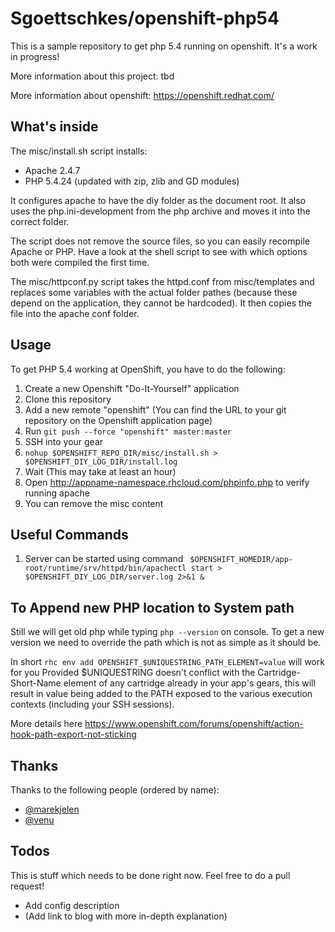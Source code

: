 Sgoettschkes/openshift-php54
============================

This is a sample repository to get php 5.4 running on openshift. It's a 
work in progress!

More information about this project: tbd

More information about openshift: https://openshift.redhat.com/

What's inside
-------------

The misc/install.sh script installs:

* Apache 2.4.7
* PHP 5.4.24 (updated with zip, zlib and GD modules)

It configures apache to have the diy folder as the document root. It also
uses the php.ini-development from the php archive and moves it into the 
correct folder.

The script does not remove the source files, so you can easily recompile 
Apache or PHP. Have a look at the shell script to see with which options
both were compiled the first time.

The misc/httpconf.py script takes the httpd.conf from misc/templates and
replaces some variables with the actual folder pathes (because these 
depend on the application, they cannot be hardcoded). It then copies
the file into the apache conf folder.

Usage
-----

To get PHP 5.4 working at OpenShift, you have to do the following:

1. Create a new Openshift "Do-It-Yourself" application
2. Clone this repository
3. Add a new remote "openshift" (You can find the URL to your git repository
   on the Openshift application page)
4. Run `git push --force "openshift" master:master`
5. SSH into your gear
6. `nohup $OPENSHIFT_REPO_DIR/misc/install.sh > $OPENSHIFT_DIY_LOG_DIR/install.log`
7. Wait (This may take at least an hour)
8. Open http://appname-namespace.rhcloud.com/phpinfo.php to verify running 
   apache
9. You can remove the misc content


Useful Commands
----------------

1. Server can be started using command ` $OPENSHIFT_HOMEDIR/app-root/runtime/srv/httpd/bin/apachectl start > $OPENSHIFT_DIY_LOG_DIR/server.log 2>&1 &`

To Append new PHP location to System path 
----------------------------------------

Still we will get old php while typing `php --version` on console. To get a new version we need to override the path which is not as simple as it should be.

In short ` rhc env add OPENSHIFT_$UNIQUESTRING_PATH_ELEMENT=value ` will work for you Provided $UNIQUESTRING doesn't conflict with the Cartridge-Short-Name element of any cartridge already in your app's gears, this will result in value being added to the PATH exposed to the various execution contexts (including your SSH sessions).

More details here https://www.openshift.com/forums/openshift/action-hook-path-export-not-sticking  

Thanks
------

Thanks to the following people (ordered by name):

* [@marekjelen](https://github.com/marekjelen)
* [@venu](https://github.com/venu)

Todos
-----

This is stuff which needs to be done right now. Feel free to do a pull request!

* Add config description
* (Add link to blog with more in-depth explanation)
